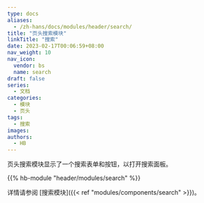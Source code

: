 ```yaml
---
type: docs
aliases:
  - /zh-hans/docs/modules/header/search/
title: "页头搜索模块"
linkTitle: "搜索"
date: 2023-02-17T00:06:59+08:00
nav_weight: 10
nav_icon:
  vendor: bs
  name: search
draft: false
series:
  - 文档
categories:
  - 模块
  - 页头
tags:
  - 搜索
images:
authors:
  - HB
---
```


页头搜索模块显示了一个搜索表单和按钮，以打开搜索面板。

<!--more-->

{{% hb-module "header/modules/search" %}}

详情请参阅 [搜索模块]({{< ref "modules/components/search" >}})。
